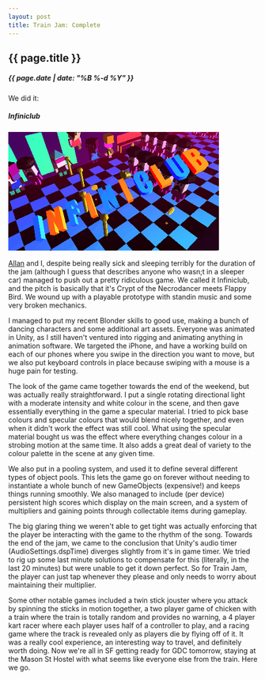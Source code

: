 ```yaml
---
layout: post
title: Train Jam: Complete
---
```

{{ page.title }}
----------------
<h5>{{ page.date | date: "%B %-d %Y" }}</h5>

We did it:

<h5><i>Infiniclub</i></h5>
<img src="/images/Infiniclub.gif">

<a href="http://twitter.com/allanlavell">Allan</a> and I, despite being really sick
and sleeping terribly for the duration of the jam (although I guess that describes
anyone who wasn;t in a sleeper car) managed to push out a pretty ridiculous game.
We called it Infiniclub, and the pitch is basically that it's Crypt of the Necrodancer
meets Flappy Bird. We wound up with a playable prototype with standin music and
some very broken mechanics.

I managed to put my recent Blonder skills to good use, making a bunch of dancing
characters and some additional art assets. Everyone was animated in Unity, as I
still haven't ventured into rigging and animating anything in animation software.
We targeted the iPhone, and have a working build on each of our phones where you
swipe in the direction you want to move, but we also put keyboard controls in place
because swiping with a mouse is a huge pain for testing.

The look of the game came together towards the end of the weekend, but was actually
really straightforward. I put a single rotating directional light with a moderate
intensity and white colour in the scene, and then gave essentially everything in the
game a specular material. I tried to pick base colours and specular colours that would
blend nicely together, and even when it didn't work the effect was still cool. What
using the specular material bought us was the effect where everything changes colour
in a strobing motion at the same time. It also adds a great deal of variety to the
colour palette in the scene at any given time.

We also put in a pooling system, and used it to define several different types of
object pools. This lets the game go on forever without needing to instantiate a
whole bunch of new GameObjects (expensive!) and keeps things running smoothly. We also
managed to include (per device) persistent high scores which display on the main screen,
and a system of multipliers and gaining points through collectable items during gameplay.

The big glaring thing we weren't able to get tight was actually enforcing that the player
be interacting with the game to the rhythm of the song. Towards the end of the jam,
we came to the conclusion that Unity's audio timer (AudioSettings.dspTime) diverges slightly
from it's in game timer. We tried to rig up some last minute solutions to compensate for
this (literally, in the last 20 minutes) but were unable to get it down perfect. So for Train Jam,
the player can just tap whenever they please and only needs to worry about maintaining
their multiplier.

Some other notable games included a twin stick jouster where you attack by spinning the
sticks in motion together, a two player game of chicken with a train where the train is
totally random and provides no warning, a 4 player kart racer where each player uses
half of a controller to play, and a racing game where the track is revealed only as players
die by flying off of it. It was a really cool experience, an interesting way to travel,
and definitely worth doing. Now we're all in SF getting ready for GDC tomorrow, staying
at the Mason St Hostel with what seems like everyone else from the train. Here we go.
